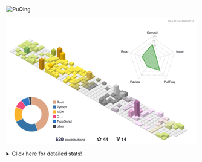 ![PuQing](https://user-images.githubusercontent.com/27223114/171565019-9a56fae6-b08b-421f-99db-7e830da42371.png)

![](./profile-3d-contrib/profile-season-animate.svg)

<details>
<summary>Click here for detailed stats!</summary>

<!--START_SECTION:waka-->
![Lines of code](https://img.shields.io/badge/From%20Hello%20World%20I%27ve%20Written-2.3%20million%20lines%20of%20code-blue)

**🐱 My GitHub Data** 

> 📦 449.2 kB Used in GitHub's Storage 
 > 
> 🏆 257 Contributions in the Year 2025
 > 
> 🚫 Not Opted to Hire
 > 
> 📜 39 Public Repositories 
 > 
> 🔑 34 Private Repositories 
 > 
**I'm an Early 🐤** 

```text
🌞 Morning                858 commits         ██░░░░░░░░░░░░░░░░░░░░░░░   09.99 % 
🌆 Daytime                3689 commits        ███████████░░░░░░░░░░░░░░   42.96 % 
🌃 Evening                1956 commits        ██████░░░░░░░░░░░░░░░░░░░   22.78 % 
🌙 Night                  2085 commits        ██████░░░░░░░░░░░░░░░░░░░   24.28 % 
```


📊 **This Week I Spent My Time On** 

```text
💬 Programming Languages: 
Surfing                  21 hrs 25 mins      ████████████░░░░░░░░░░░░░   48.97 % 
Chat                     10 hrs 56 mins      ██████░░░░░░░░░░░░░░░░░░░   25.02 % 
Python                   5 hrs 48 mins       ███░░░░░░░░░░░░░░░░░░░░░░   13.26 % 
ShellSession             2 hrs 48 mins       ██░░░░░░░░░░░░░░░░░░░░░░░   06.42 % 
Swift                    1 hr 4 mins         █░░░░░░░░░░░░░░░░░░░░░░░░   02.46 % 

🔥 Editors: 
Arc                      21 hrs 25 mins      ████████████░░░░░░░░░░░░░   48.97 % 
WeChat                   9 hrs 51 mins       ██████░░░░░░░░░░░░░░░░░░░   22.55 % 
VS Code                  6 hrs 29 mins       ████░░░░░░░░░░░░░░░░░░░░░   14.85 % 
Ghostty                  2 hrs 50 mins       ██░░░░░░░░░░░░░░░░░░░░░░░   06.49 % 
Telegram                 1 hr 4 mins         █░░░░░░░░░░░░░░░░░░░░░░░░   02.47 % 

💻 Operating System: 
Mac                      37 hrs 28 mins      █████████████████████░░░░   85.70 % 
Linux                    3 hrs 16 mins       ██░░░░░░░░░░░░░░░░░░░░░░░   07.50 % 
WSL                      2 hrs 58 mins       ██░░░░░░░░░░░░░░░░░░░░░░░   06.80 % 
```


<!--END_SECTION:waka-->
</details>
